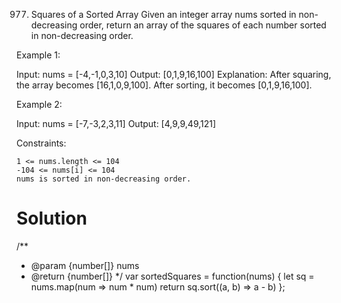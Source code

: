 977. Squares of a Sorted Array
Given an integer array nums sorted in non-decreasing order, return an array of the squares of each number sorted in non-decreasing order.

 

Example 1:

Input: nums = [-4,-1,0,3,10]
Output: [0,1,9,16,100]
Explanation: After squaring, the array becomes [16,1,0,9,100].
After sorting, it becomes [0,1,9,16,100].

Example 2:

Input: nums = [-7,-3,2,3,11]
Output: [4,9,9,49,121]

 

Constraints:

    1 <= nums.length <= 104
    -104 <= nums[i] <= 104
    nums is sorted in non-decreasing order.

# Solution
/**
 * @param {number[]} nums
 * @return {number[]}
 */
var sortedSquares = function(nums) {
    let sq = nums.map(num => num * num)
    return sq.sort((a, b) => a - b)
};
